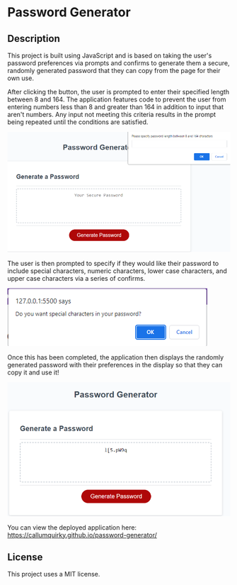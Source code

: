 # Password Generator

## Description

This project is built using JavaScript and is based on taking the user's password preferences via prompts and confirms to generate them a secure, randomly generated password that they can copy from the page for their own use.

After clicking the button, the user is prompted to enter their specified length between 8 and 164. The application features code to prevent the user from entering numbers less than 8 and greater than 164 in addition to input that aren't numbers. Any input not meeting this criteria results in the prompt being repeated until the conditions are satisfied.

![length prompt](/assets/images/length-prompt.PNG)

The user is then prompted to specify if they would like their password to include special characters, numeric characters, lower case characters, and upper case characters via a series of confirms.

![character prompt](/assets/images/characters-prompt.PNG)

Once this has been completed, the application then displays the randomly generated password with their preferences in the display so that they can copy it and use it!

![generated password](/assets/images/generated-password.PNG)

You can view the deployed application here: https://callumquirky.github.io/password-generator/

## License 

This project uses a MIT license.
